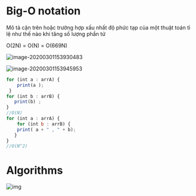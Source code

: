 # Big-O notation

Mô tả cận trên hoặc trường hợp xấu nhất độ phức tạp của một thuật toán tỉ lệ như thế nào khi tăng số lượng phần tử 

O(2N) = O(N) = O(669N)

![image-20200301153930483](C:\Users\ASUS\AppData\Roaming\Typora\typora-user-images\image-20200301153930483.png)

![image-20200301153945953](C:\Users\ASUS\AppData\Roaming\Typora\typora-user-images\image-20200301153945953.png)

```javascript
for (int a : arrA) {
    print(a );
 }
for (int b : arrB) {
   print(b) ;
}
//O(N)
for (int a : arrA) {
    for (int b : arrB) {
    print( a + " , " + b);
   }
}
//O(N^2)
```

# Algorithms

![img](https://www.lavivienpost.com/wp-content/uploads/2018/04/algorithms-cheat-sheet3-768x460.jpg)

